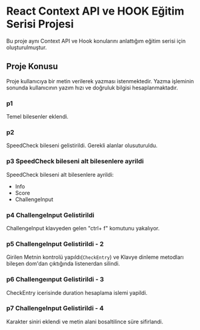 # React Context API ve HOOK Eğitim Serisi Projesi

Bu proje aynı Context API ve Hook konularını anlattığım eğitim serisi için oluşturulmuştur.

## Proje Konusu

Proje kullanıcıya bir metin verilerek yazması istenmektedir. Yazma işleminin sonunda kullanıcının yazım hızı ve doğruluk bilgisi hesaplanmaktadır.

### p1

Temel bilesenler eklendi.

### p2

SpeedCheck bileseni gelistirildi. Gerekli alanlar olusuturuldu.

### p3 SpeedCheck bileseni alt bilesenlere ayrildi

SpeedCheck bileseni alt bilesenlere ayrildi:

- Info
- Score
- ChallengeInput

### p4 ChallengeInput Gelistirildi

ChallengeInput klavyeden gelen "ctrl+ f" komutunu yakalıyor.

### p5 ChallengeInput Gelistirildi - 2

Girilen Metnin kontrolü yapıldı(`CheckEntry`) ve Klavye dinleme metodları bileşen dom'dan çıktığında listenerdan silindi.

### p6 Challengeınput Gelistirildi - 3

CheckEntry icerisinde duration hesaplama islemi yapildi.

### p7 ChallengeInput Gelistirildi - 4

Karakter siniri eklendi ve metin alani bosaltilince süre sifirlandi.
